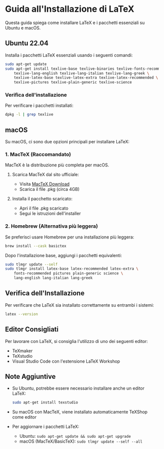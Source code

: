 # Guida all'Installazione di LaTeX

Questa guida spiega come installare LaTeX e i pacchetti essenziali su Ubuntu e macOS.

## Ubuntu 22.04

Installa i pacchetti LaTeX essenziali usando i seguenti comandi:

```bash
sudo apt-get update
sudo apt-get install texlive-base texlive-binaries texlive-fonts-recommended \
    texlive-lang-english texlive-lang-italian texlive-lang-greek \
    texlive-latex-base texlive-latex-extra texlive-latex-recommended \
    texlive-pictures texlive-plain-generic texlive-science
```

### Verifica dell'installazione

Per verificare i pacchetti installati:
```bash
dpkg -l | grep texlive
```

## macOS

Su macOS, ci sono due opzioni principali per installare LaTeX:

### 1. MacTeX (Raccomandato)
MacTeX è la distribuzione più completa per macOS.

1. Scarica MacTeX dal sito ufficiale:
   - Visita [MacTeX Download](https://www.tug.org/mactex/mactex-download.html)
   - Scarica il file .pkg (circa 4GB)

2. Installa il pacchetto scaricato:
   - Apri il file .pkg scaricato
   - Segui le istruzioni dell'installer

### 2. Homebrew (Alternativa più leggera)
Se preferisci usare Homebrew per una installazione più leggera:

```bash
brew install --cask basictex
```

Dopo l'installazione base, aggiungi i pacchetti equivalenti:
```bash
sudo tlmgr update --self
sudo tlmgr install latex-base latex-recommended latex-extra \
    fonts-recommended pictures plain-generic science \
    lang-english lang-italian lang-greek
```

## Verifica dell'Installazione

Per verificare che LaTeX sia installato correttamente su entrambi i sistemi:
```bash
latex --version
```

## Editor Consigliati

Per lavorare con LaTeX, si consiglia l'utilizzo di uno dei seguenti editor:
- TeXmaker
- TeXstudio
- Visual Studio Code con l'estensione LaTeX Workshop

## Note Aggiuntive

- Su Ubuntu, potrebbe essere necessario installare anche un editor LaTeX:
  ```bash
  sudo apt-get install texstudio
  ```
  
- Su macOS con MacTeX, viene installato automaticamente TeXShop come editor

- Per aggiornare i pacchetti LaTeX:
  - Ubuntu: `sudo apt-get update && sudo apt-get upgrade`
  - macOS (MacTeX/BasicTeX): `sudo tlmgr update --self --all`